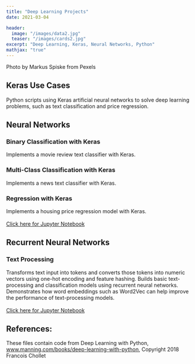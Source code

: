 ```yaml
---
title: "Deep Learning Projects"
date: 2021-03-04

header:
  image: "/images/data2.jpg"
  teaser: "/images/cards2.jpg"
excerpt: "Deep Learning, Keras, Neural Networks, Python"
mathjax: "true"
---
```


Photo by Markus Spiske from Pexels

## Keras Use Cases
Python scripts using Keras artificial neural networks to solve deep learning problems, such as text classification and price regression.

## Neural Networks
### Binary Classification with Keras
Implements a movie review text classifier with Keras.
<br>
### Multi-Class Classification with Keras
Implements a news text classifier with Keras.
<br>
### Regression with Keras
Implements a housing price regression model with Keras.
<br>
<br>
<a href="https://github.com/MaryDonovanMartello/Deep-Learning/blob/main/Keras%20Classification%20and%20Regression%20Models.ipynb" target="_blank">Click here for Jupyter Notebook</a>

## Recurrent Neural Networks
### Text Processing
Transforms text input into tokens and converts those tokens into numeric vectors using one-hot encoding and feature hashing.  Builds basic text-processing and classification models using recurrent neural networks.  Demonstrates how word embeddings such as Word2Vec can help improve the performance of text-processing models.
<br>
<br>
<a href="https://github.com/MaryDonovanMartello/Deep-Learning/blob/main/Keras%20Text%20Processing%20and%20Classification.ipynb" target="_blank">Click here for Jupyter Notebook</a>


## References:
These files contain code from Deep Learning with Python, <a href="https://www.manning.com/books/deep-learning-with-python" target="_blank"> www.manning.com/books/deep-learning-with-python</a>, Copyright 2018 Francois Chollet

<!--   teaser: "/images/data2.jpg" -->
